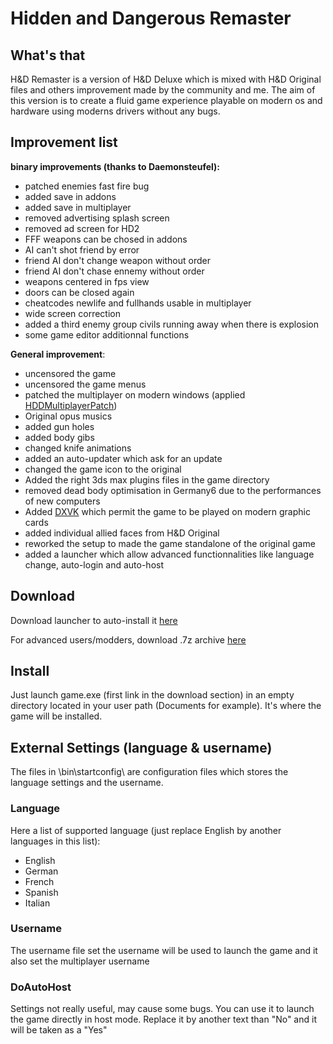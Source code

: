 # Hidden and Dangerous Remaster
## What's that
H&D Remaster is a version of H&D Deluxe which is mixed with H&D Original files and others improvement made by the community and me. The aim of this version is to create a fluid game experience playable on modern os and hardware using moderns drivers without any bugs.

## Improvement list

**binary improvements (thanks to Daemonsteufel):**

 - patched enemies fast fire bug
 - added save in addons
 - added save in multiplayer
 - removed advertising splash screen
 - removed ad screen for HD2
 - FFF weapons can be chosed in addons
 - AI can't shot friend by error
 - friend AI don't change weapon without order
 - friend AI don't chase ennemy without order
 - weapons centered in fps view
 - doors can be closed again
 - cheatcodes newlife and fullhands usable in multiplayer
 - wide screen correction
 - added a third enemy group civils running away when there is explosion
 - some game editor additionnal functions

**General improvement**:

 - uncensored the game
 - uncensored the game menus
 - patched the multiplayer on modern windows (applied [HDDMultiplayerPatch](https://github.com/WJLiddy/HDDMultiplayerPatch))
 - Original opus musics
 - added gun holes
 - added body gibs
 - changed knife animations
 - added an auto-updater which ask for an update
 - changed the game icon to the original
 - Added the right 3ds max plugins files in the game directory
 - removed dead body optimisation in Germany6 due to the performances of new computers
 - Added [DXVK](https://github.com/doitsujin/dxvk) which permit the game to be played on modern graphic cards
 - added individual allied faces from H&D Original
 - reworked the setup to made the game standalone of the original game
 - added a launcher which allow advanced functionnalities like language change, auto-login and auto-host

## Download
Download launcher to auto-install it [here](https://mega.nz/file/4b8gTaCK#Z9M0SBsX1sSTSvbia_ztyTuqxsI9j8PpzubcOHIt6zs)

For advanced users/modders, download .7z archive [here](https://mega.nz/file/VaVz2BwA#9XZTveP09DfiiVp0Um03Z2v5WWnZPxFP5VNOw92uO7Q)

## Install

Just launch game.exe (first link in the download section) in an empty directory located in your user path (Documents for example). It's where the game will be installed.

## External Settings (language & username)

The files in \bin\startconfig\ are configuration files which stores the language settings and the username.

### Language

Here a list of supported language (just replace English by another languages in this list):
 - English
 - German
 - French
 - Spanish
 - Italian

### Username

The username file set the username will be used to launch the game and it also set the multiplayer username

### DoAutoHost

Settings not really useful, may cause some bugs. You can use it to launch the game directly in host mode. Replace it by another text than "No" and it will be taken as a "Yes"
